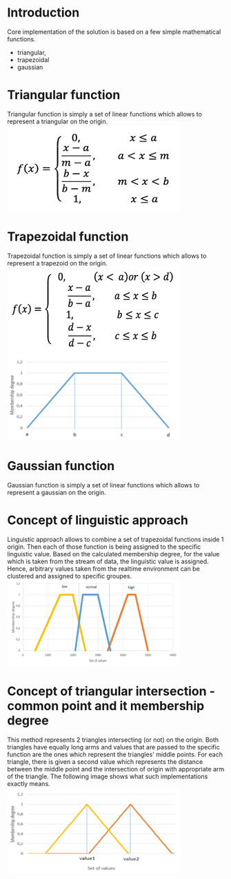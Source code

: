 # Introduction
Core implementation of the solution is based on a few simple mathematical functions. 
* triangular,
* trapezoidal
* gaussian

# Triangular function
Triangular function is simply a set of linear functions which allows to represent a triangular on the origin.
<br>
<img src="./images/triangular.png" width="400" height="200"/>

# Trapezoidal function
Trapezoidal function is simply a set of linear functions which allows to represent a trapezoid on the origin.
<br>
<img src="./images/trapezoidal.png" width="400" height="200"/>
<br>
<img src="./images/trapezoidal_graph.png" width="400" height="200"/>

# Gaussian function
Gaussian function is simply a set of linear functions which allows to represent a gaussian on the origin.

# Concept of linguistic approach
Linguistic approach allows to combine a set of trapezoidal functions inside 1 origin. Then each of those function is being 
assigned to the specific linguistic value. Based on the calculated membership degree, for the value which is taken from the stream of data, the linguistic value is assigned. Hence, arbitrary values taken from the realtime environment can be clustered and assigned to specific groupes. 
<br>
<img src="./images/linguistic_values.png" width="400" height="200"/>

# Concept of triangular intersection - common point and it membership degree
This method represents 2 triangles intersecting (or not) on the origin. Both triangles have equally long arms and values that are passed to the specific function are the ones which represent the triangles' middle points. For each triangle, there is given a second value which represents the distance between the middle point and the intersection of origin with appropriate arm of the triangle. The following image shows what such implementations exactly means.
<br>
<img src="./images/intersection_of_triangles.png" width="400" height="200"/>
